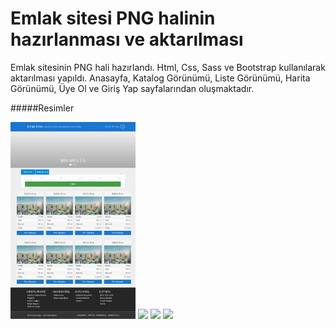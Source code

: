 # Emlak sitesi PNG halinin hazırlanması ve aktarılması
Emlak sitesinin PNG hali hazırlandı. Html, Css, Sass ve Bootstrap kullanılarak aktarılması yapıldı.
Anasayfa, Katalog Görünümü, Liste Görünümü, Harita Görünümü, Üye Ol ve Giriş Yap sayfalarından oluşmaktadır.

#####Resimler

<img src="https://github.com/muharremKilicer/emlakSitesi/blob/master/png/emlakSitesi.png" width="200"/>
<img src="https://github.com/muharremKilicer/emlakSitesi/blob/master/png/anasayfa.png" width="200"/>
<img src="https://github.com/muharremKilicer/emlakSitesi/blob/master/png/markalar.png" width="200"/>
<img src="https://github.com/muharremKilicer/emlakSitesi/blob/master/png/markalar2.png" width="200"/>
